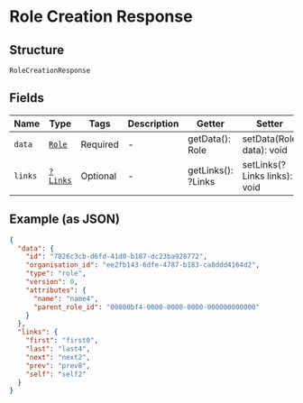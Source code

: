 
# Role Creation Response

## Structure

`RoleCreationResponse`

## Fields

| Name | Type | Tags | Description | Getter | Setter |
|  --- | --- | --- | --- | --- | --- |
| `data` | [`Role`](../../doc/models/role.md) | Required | - | getData(): Role | setData(Role data): void |
| `links` | [`?Links`](../../doc/models/links.md) | Optional | - | getLinks(): ?Links | setLinks(?Links links): void |

## Example (as JSON)

```json
{
  "data": {
    "id": "7826c3cb-d6fd-41d0-b187-dc23ba928772",
    "organisation_id": "ee2fb143-6dfe-4787-b183-ca8ddd4164d2",
    "type": "role",
    "version": 0,
    "attributes": {
      "name": "name4",
      "parent_role_id": "00000bf4-0000-0000-0000-000000000000"
    }
  },
  "links": {
    "first": "first0",
    "last": "last4",
    "next": "next2",
    "prev": "prev8",
    "self": "self2"
  }
}
```

